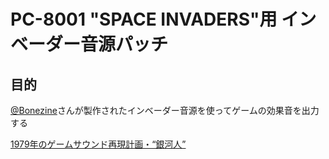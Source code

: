 # PC-8001 "SPACE INVADERS"用 インベーダー音源パッチ

## 目的
[@Bonezine](https://twitter.com/Bonezine)さんが製作されたインベーダー音源を使ってゲームの効果音を出力する


[1979年のゲームサウンド再現計画・“銀河人”](https://bonezine.booth.pm/items/1573633)
